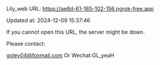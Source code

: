 Lily_web URL: https://ae6d-61-165-102-156.ngrok-free.app

Updated at: 2024-12-09 15:37:46

If you cannot open this URL, the server might be down.

Please contact: 

goley04@foxmail.com Or Wechat:GL_yeaH